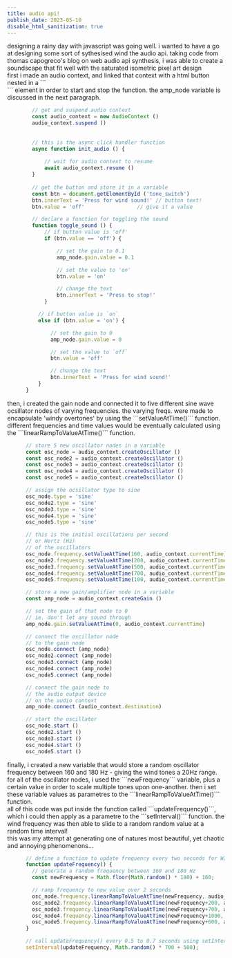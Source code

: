 ```yaml
---
title: audio api!
publish_date: 2023-05-10
disable_html_sanitization: true
--- 
```

<font>
    designing a rainy day with javascript was going well. i wanted to have a go at designing some sort of sythesised wind the audio api. 
    taking code from thomas capogreco's blog on web audio api synthesis, i was able to create a soundscape that fit well with the saturated isometric pixel art design
</font>
<br>
<font>    
    first i made an audio context, and linked that context with a html button nested in a ```<div>``` element in order to start and stop the function. the amp_node variable is discussed in the next paragraph.
</font>

```js
        // get and suspend audio context
        const audio_context = new AudioContext ()
        audio_context.suspend ()
  
    
        // this is the async click handler function 
        async function init_audio () {
    
            // wait for audio context to resume
            await audio_context.resume ()
        }
    
        // get the button and store it in a variable
        const btn = document.getElementById ('tone_switch')
        btn.innerText = 'Press for wind sound!' // button text!
        btn.value = 'off'                 // give it a value

        // declare a function for toggling the sound
        function toggle_sound () {
            // if button value is 'off'
            if (btn.value == 'off') {

                // set the gain to 0.1
                amp_node.gain.value = 0.1

                // set the value to 'on'
                btn.value = 'on'

                // change the text
                btn.innerText = 'Press to stop!'
            }

          // if button value is `on`
          else if (btn.value = 'on') {

              // set the gain to 0
              amp_node.gain.value = 0

              // set the value to `off`
              btn.value = 'off'

              // change the text
              btn.innerText = 'Press for wind sound!'
          }
      }
```


<font>    
    then, i created the gain node and connected it to five different sine wave ocsillator nodes of varying frequencies. the varying freqs. were made to encapsulate 'windy overtones' by using the ```setValueAtTime()``` function. different frequencies and time values would be eventually calculated using the ```linearRampToValueAtTime()``` function.
</font>

```js
      // store 5 new oscillator nodes in a variable
      const osc_node = audio_context.createOscillator ()
      const osc_node2 = audio_context.createOscillator ()
      const osc_node3 = audio_context.createOscillator ()
      const osc_node4 = audio_context.createOscillator ()
      const osc_node5 = audio_context.createOscillator ()

      // assign the ocsillator type to sine
      osc_node.type = 'sine'
      osc_node2.type = 'sine'
      osc_node3.type = 'sine'
      osc_node4.type = 'sine'
      osc_node5.type = 'sine'

      // this is the initial oscillations per second
      // or Hertz (Hz)
      // of the oscillators
      osc_node.frequency.setValueAtTime(160, audio_context.currentTime)
      osc_node2.frequency.setValueAtTime(200, audio_context.currentTime)
      osc_node3.frequency.setValueAtTime(500, audio_context.currentTime)
      osc_node4.frequency.setValueAtTime(700, audio_context.currentTime)
      osc_node5.frequency.setValueAtTime(100, audio_context.currentTime)

      // store a new gain/amplifier node in a variable
      const amp_node = audio_context.createGain ()

      // set the gain of that node to 0
      // ie. don't let any sound through
      amp_node.gain.setValueAtTime(0, audio_context.currentTime)

      // connect the oscillator node
      // to the gain node
      osc_node.connect (amp_node)
      osc_node2.connect (amp_node)
      osc_node3.connect (amp_node)
      osc_node4.connect (amp_node)
      osc_node5.connect (amp_node)

      // connect the gain node to
      // the audio output device
      // on the audio context
      amp_node.connect (audio_context.destination)

      // start the oscillator
      osc_node.start ()    
      osc_node2.start ()    
      osc_node3.start ()    
      osc_node4.start ()    
      osc_node5.start ()    
```
<font>    
    finally, i created a new variable that would store a random oscillator frequency between 160 and 180 Hz - giving the wind tones a 20Hz range.
    <br>
    for all of the oscillator nodes, i used the ```newFrequency``` variable, plus a certain value in order to scale multiple tones upon one-another. then i set these variable values as parametres to the ```linearRampToValueAtTime()``` function.
    <br>
    all of this code was put inside the function called ```updateFrequency()```, which i could then apply as a parametre to the 
    ```setInterval()``` function. the wind frequency was then able to slide to a random random value at a random time interval!
    <br>
    this was my attempt at generating one of natures most beautiful, yet chaotic and annoying phenomenons...
</font>

```js
      // define a function to update frequency every two seconds for WIND HOWL
      function updateFrequency() {
        // generate a random frequency between 160 and 180 Hz
        const newFrequency = Math.floor(Math.random() * 180) + 160;

        // ramp frequency to new value over 2 seconds
        osc_node.frequency.linearRampToValueAtTime(newFrequency, audio_context.currentTime + 2);
        osc_node2.frequency.linearRampToValueAtTime(newFrequency+200, audio_context.currentTime + 2);
        osc_node3.frequency.linearRampToValueAtTime(newFrequency+700, audio_context.currentTime + 2);
        osc_node4.frequency.linearRampToValueAtTime(newFrequency+1000, audio_context.currentTime + 2);
        osc_node5.frequency.linearRampToValueAtTime(newFrequency+600, audio_context.currentTime + 2);
      }

      // call updateFrequency() every 0.5 to 0.7 seconds using setInterval()
      setInterval(updateFrequency, Math.random() * 700 + 500);


```
<script>
  class Shrinker {

    // position specifies the middle of the object
    // object also needs a size
    // and a canvas context to draw to
    constructor (position, size, context) {
        this.pos = position
        this.siz = size
        this.ctx = context

        // we will use these properties to control
        // the shrinking and growing animation
        this.active = false
        this.phase  = 0
    }

    draw () {

        // if active, increment phase
        if (this.active) {
            this.phase += 0.01
        }

        // if phase is complete
        // disable object and reset phase
        if (this.phase > 1) {
            this.active = false
            this.phase  = 0
        }

        // this mathematics creates the envelope
        // that will shrink / grow the square
        // double goes from 0 - 2
        const double = this.phase * 2

        // rev goes from 2 - 0
        const rev = 2 - double

        // env = whichever one is less
        // env goes from 0 -> 1 -> 0
        const env = Math.min (double, rev)

        // mult goes from 1 -> 0 -> 1
        const mult = 1 - env

        // calculate the size under the envelope
        const len = this.siz * mult

        // calculate the position under the envelope
        const x = this.pos.x - (len / 2)
        const y = this.pos.y - (len / 2)

        // draw the pink square
        // using the values calculated
        this.ctx.fillStyle = `hotpink`
        this.ctx.fillRect (x, y, len, len)
    }
}
</script>


<canvas id=onpointermove_example></canvas>

<script type=module>
    const cnv = document.getElementById (`onpointermove_example`)
    cnv.width = cnv.parentNode.scrollWidth
    cnv.height = cnv.width * 9 / 16

    // assigning to the onpointermove property
    // a handler defined below
    cnv.onpointermove = pointer_move_handler

    const ctx = cnv.getContext ('2d')

    // calculating the dimension
    // for the Shrinker objects
    // the aspect ratio is 16:9
    // so this will act as both
    // the width and height
    const w = cnv.width / 16

    // array for the Shrinker objects
    const shrinkers = []

    // iterate down the canvas using the width value
    for (let y = w / 2; y < cnv.height; y += w) {

        // iterate across the canvas using the same value
        for (let x = w / 2; x < cnv.width; x += w) {

            // make an object with x & y properties
            // assign to those properties the x & y 
            // values as per the for loops, using
            // object literal syntax
            const vec = {
                // property name on the left of the :
                // value (ie. variable) on the right
                x: x, 

                // property name on the left of the :
                // value (ie. variable) on the right
                y: y, 
            }

            // add to the array, a Shrinker object
            // with those coordinates,
            // and with size w, and also passing in
            // the canvas context
            shrinkers.push (new Shrinker (vec, w, ctx))
        }
    }

    // function assigns the pointerEvent
    // to parameter 'e'
    function pointer_move_handler (e) {

        // expresses the coordinates as a
        // phase between 0-1
        const x_phase = e.offsetX / cnv.width
        const y_phase = e.offsetY / cnv.height

        // find the column and row numbers
        const col = Math.floor (x_phase * 16)
        const row = Math.floor (y_phase * 9)

        // the index of the Shrinker object
        // because they were added to the array
        // row by row
        const i = row * 16 + col
        
        // if the shrinker at that index is not active
        if (!shrinkers[i].active) {

            // activate it
            shrinkers[i].active = true
        }
    }

    function draw_frame () {

        // turquoise background
        ctx.fillStyle = `turquoise`
        ctx.fillRect (0, 0, cnv.width, cnv.height)

        // go through the shrinkers array
        // call .draw () on each Shrinker object
        shrinkers.forEach (s => s.draw ())

        // call the next animation frame
        requestAnimationFrame (draw_frame)
    }

    // call the first animation frame
    requestAnimationFrame (draw_frame)
</script>











